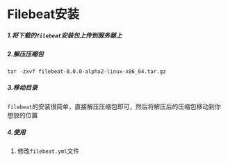 # Filebeat安装

##### 1.将下载的```filebeat```安装包上传到服务器上

##### 2.解压压缩包

```shell
tar -zxvf filebeat-8.0.0-alpha2-linux-x86_64.tar.gz 
```

##### 3.移动目录

```filebeat```的安装很简单，直接解压压缩包即可，然后将解压后的压缩包移动到你想放的位置

##### 4.使用

1.  修改```filebeat.yml```文件





